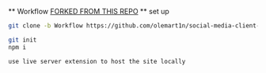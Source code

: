 ** Workflow
    [FORKED FROM THIS REPO](https://github.com/NoroffFEU/social-media-client)
** set up

```bash
git clone -b Workflow https://github.com/olemart1n/social-media-client-Ole.git
```

```bash
git init
npm i
```

```bash
use live server extension to host the site locally
```

